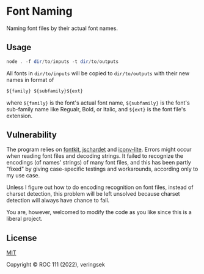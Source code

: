 # Font Naming

Naming font files by their actual font names.

## Usage

```powershell
node . -f dir/to/inputs -t dir/to/outputs
```

All fonts in `dir/to/inputs` will be copied to `dir/to/outputs` with their new names in format of

```js
${family} ${subfamily}${ext}
```

where `${family}` is the font's actual font name, `${subfamily}` is the font's sub-family name like Regualr, Bold, or Italic, and `${ext}` is the font file's extension.

## Vulnerability

The program relies on [fontkit](https://github.com/foliojs/fontkit), [jschardet](https://github.com/aadsm/jschardet) and [iconv-lite](https://github.com/ashtuchkin/iconv-lite). Errors might occur when reading font files and decoding strings. It failed to recognize the encodings (of names' strings) of many font files, and this has been partly "fixed" by giving case-specific testings and workarounds, according only to my use case.

Unless I figure out how to do encoding recognition on font files, instead of charset detection, this problem will be left unsolved because charset detection will always have chance to fail.

You are, however, welcomed to modify the code as you like since this is a liberal project.

## License

[MIT](http://opensource.org/licenses/MIT)

Copyright © ROC 111 (2022), veringsek